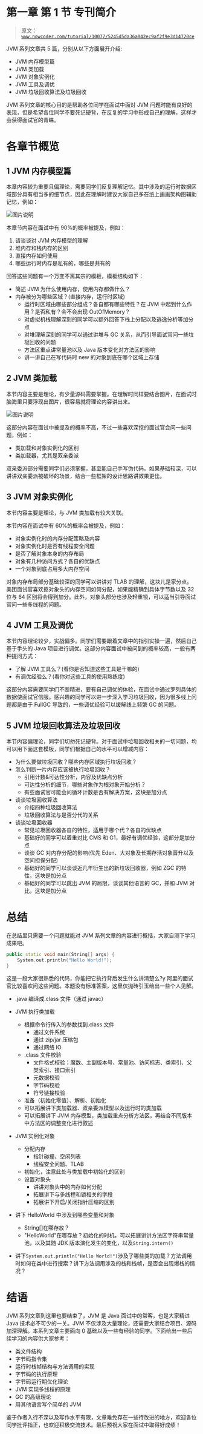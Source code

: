 # 第一章 第 1 节 专刊简介

> 原文：[`www.nowcoder.com/tutorial/10077/5245d5da36a042ec9af2f9e3d14720ce`](https://www.nowcoder.com/tutorial/10077/5245d5da36a042ec9af2f9e3d14720ce)

JVM 系列文章共 5 篇，分别从以下方面展开介绍:

*   JVM 内存模型篇
*   JVM 类加载
*   JVM 对象实例化
*   JVM 工具及调优
*   JVM 垃圾回收算法及垃圾回收

JVM 系列文章的核心目的是帮助各位同学在面试中面对 JVM 问题时能有良好的表现，但是希望各位同学不要死记硬背，在反复的学习中形成自己的理解，这样才会获得面试官的青睐。

# 各章节概览

## 1 JVM 内存模型篇

本章内容较为重要且偏理论，需要同学们反复理解记忆。其中涉及的运行时数据区域部分具有相当多的细节点，因此在理解时建议大家自己多在纸上画画架构图辅助记忆，例如：

![图片说明](img/a77ed525c755d897548ef3cc5f2864b9.png "图片标题")

本章节内容在面试中有 90%的概率被提及，例如：

1.  请谈谈对 JVM 内存模型的理解
2.  堆内存和栈内存的区别
3.  直接内存如何使用
4.  哪些运行时内存是私有的，哪些是共有的

回答这些问题有一个万变不离其宗的模板，模板结构如下：

*   简述 JVM 为什么使用内存，使用内存都做什么？
*   内存被分为哪些区域？(直接内存，运行时区域)
    *   运行时区域由哪些部分组成？各自都有哪些特性？在 JVM 中起到什么作用？是否私有？会不会出现 OutOfMemory？
    *   对虚拟机栈理解深刻的同学可以额外回答下栈上分配以及逃逸分析等加分点
    *   对堆理解深刻的同学可以通过讲堆与 GC 关系，从而引导面试官问一些垃圾回收的问题
    *   方法区重点讲常量池以及 Java 版本变化对方法区的影响
    *   讲一讲自己在写代码时 new 的对象到底在哪个区域上存储

## 2 JVM 类加载

本节内容主要是理论，有少量源码需要掌握。在理解时同样要结合图片，在面试时脑海里只要浮现出图片，很容易就将理论内容讲出来。

![图片说明](img/cd905751d7fd8cadbc1ba05516fa1f00.png "图片标题")

这部分内容在面试中被提及的概率不高，不过一些喜欢深挖的面试官会问一些问题，例如：

*   类加载和对象实例化的区别
*   类加载器，尤其是双亲委派

双亲委派部分需要同学们必须掌握，甚至能自己手写伪代码。如果基础较深，可以讲讲双亲委派被破坏的场景，结合一些框架的设计思路讲效果更佳。

## 3 JVM 对象实例化

本节内容主要是理论，与 JVM 类加载有较大关联。

本节内容在面试中有 60%的概率会被提及，例如：

*   对象实例化时的内存分配策略及内容
*   对象实例化时是否有线程安全问题
*   是否了解对象本身的内存布局
*   对象有几种访问方式？各自的优缺点
*   一个对象到底占用多大内存空间

对象内存布局部分基础较深的同学可以讲讲对 TLAB 的理解，这块儿是家分点。美团面试官喜欢抠对象头的内存空间如何分配，如果能精确到具体字节数以及 32 位与 64 区别将会得到加分。此外，对象头部分也涉及轻重锁，可以适当引导面试官问一些多线程的问题。

## 4 JVM 工具及调优

本节内容理论较少，实战偏多。同学们需要跟着文章中的指引实操一遍，然后自己基于手头的 Java 项目进行调优。这部分内容面试中被问到的概率较高，一般有两种提问方式：

*   了解 JVM 工具么？(看你是否知道这些工具是干嘛的)
*   有调优经验么？(看你对这些工具的使用熟练度)

这部分内容需要同学们不断精进，要有自己调优的体验，在面试中通过罗列具体的数据使面试官信服。感兴趣的同学可以进一步深入学习垃圾回收，因为很多线上问题都是由于 FullGC 导致的，一些调优经验可以缓解线上频繁 GC 的问题。

## 5 JVM 垃圾回收算法及垃圾回收

本节内容偏理论，同学们切勿死记硬背。对于面试中垃圾回收相关的一切问题，均可以用下面这套模板，同学们根据自己的水平可以增减内容：

*   为什么要做垃圾回收？哪些内存区域执行垃圾回收？
*   怎么判断一片内存应该被执行垃圾回收？
    *   引用计数&可达性分析，内容及优缺点分析
    *   可达性分析的细节，哪些对象作为根对象开始分析？
    *   有些面试官可能会问循环计数是否有解决方案，这块是加分点
*   谈谈垃圾回收算法
    *   介绍四种垃圾回收算法
    *   垃圾回收算法与是否分代的关系
*   谈谈垃圾回收器
    *   常见垃圾回收器各自的特性，适用于哪个代？各自的优缺点
    *   基础好的同学可以着重对比 CMS 和 G1，最好有调优经验，这部分是加分点
    *   谈谈 GC 对内存分配的影响(优先 Eden、大对象及长期存活对象晋升以及空间担保分配)
    *   基础好的同学可以谈谈近几年衍生出的新垃圾回收器，例如 ZGC 的特性，这块是加分点
    *   基础好的同学可以跳出 JVM 的局限，谈谈其他语言的 GC，并和 JVM 对比，这块是加分点

# 总结

在总结里只需要一个问题就能对 JVM 系列文章的内容进行概括，大家自测下学习成果吧。

```cpp
public static void main(String[] args) {    
    System.out.println("Hello World!"); 
}
```

这是一段大家很熟悉的代码，你能把它执行背后发生什么讲清楚么?y 阿里的面试官比较喜欢问这些问题。本题没有标准答案，这里仅抛砖引玉给出一些个人见解。

*   .java 编译成.class 文件（通过 javac）

*   JVM 执行类加载
    *   根据命令行传入的参数找到.class 文件
        *   通过文件系统
        *   通过 zip/jar 压缩包
        *   通过网络 IO
    *   .class 文件校验
        *   文件格式校验：魔数、主副版本号、常量池、访问标志、类索引、父类索引、接口索引
        *   元数据校验
        *   字节码校验
        *   符号链接校验
    *   准备（初始化零值）、解析、初始化
    *   可以拓展讲下类加载器、双亲委派模型以及运行时的类加载
    *   可以拓展讲下 JVM 内存模型，类加载重点分析方法区，再结合不同版本中方法区的调整变化进行叙述

*   JVM 实例化对象
    *   分配内存
        *   指针碰撞、空闲列表
        *   线程安全问题、TLAB
    *   初始化，注意此处与类加载中初始化的区别
    *   设置对象头
        *   讲讲对象头中的内存如何分配
        *   拓展讲下与多线程和锁相关的字段
        *   拓展讲下开启/关闭指针压缩的区别

*   讲下 HelloWorld 中涉及到哪些变量和对象
    *   String[]在哪存放？
    *   "HelloWorld"在哪存放？初始化的时机，可以拓展讲讲方法区字符串常量池，以及其随 JDK 版本演化发生的变化，以及`String.intern()`

*   讲下`System.out.println("Hello World!")`涉及了哪些类的加载？方法调用时如何在类中进行搜索？讲下方法调用涉及的栈和栈帧，是否会出现爆栈的情况？

# 结语

JVM 系列文章到这里也要结束了，JVM 是 Java 面试中的常客，也是大家精进 Java 技术必不可少的一关。JVM 不仅涉及大量理论，还需要大家结合项目、源码加深理解。本系列文章主要面向 0 基础以及一些有经验的同学。下面给出一些后续学习的内容供大家参考：

*   类文件结构
*   字节码指令集
*   运行时栈帧结构与方法调用的实现
*   字节码的执行原理
*   字节码运行期优化理论
*   JVM 实现多线程的原理
*   GC 的高级理论
*   用其他语言写个简单的 JVM

鉴于作者入行不深以及写作水平有限，文章难免存在一些待改进的地方，欢迎各位同学批评指正，也欢迎积极交流技术。最后预祝大家在面试中取得好成绩！